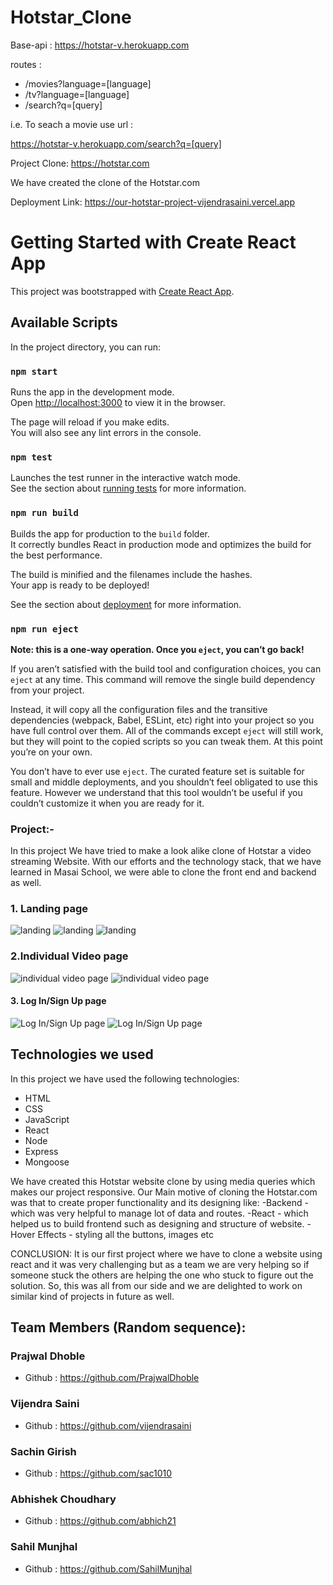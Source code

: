 <!-- # Hotstar-Clone

Backend : 

Base-api : https://hotstar-v.herokuapp.com

routes : 
<ul>
    <li>/movies?language=[language]</li>
    <li>/tv?language=[language]</li>
    <li>/search?q=[query] </li>
</ul>
i.e.
To seach a movie use url :

https://hotstar-v.herokuapp.com/search?q=[query]

query : RRR | PUSHPA | 83  -->
# Hotstar_Clone

Base-api : https://hotstar-v.herokuapp.com

routes : 
<ul>
    <li>/movies?language=[language]</li>
    <li>/tv?language=[language]</li>
    <li>/search?q=[query] </li>
</ul>
i.e.
To seach a movie use url :

https://hotstar-v.herokuapp.com/search?q=[query]


Project Clone: https://hotstar.com

We have created the clone of the Hotstar.com

Deployment Link: https://our-hotstar-project-vijendrasaini.vercel.app

# Getting Started with Create React App

This project was bootstrapped with [Create React App](https://github.com/facebook/create-react-app).

## Available Scripts

In the project directory, you can run:

### `npm start`

Runs the app in the development mode.\
Open [http://localhost:3000](http://localhost:3000) to view it in the browser.

The page will reload if you make edits.\
You will also see any lint errors in the console.

### `npm test`

Launches the test runner in the interactive watch mode.\
See the section about [running tests](https://facebook.github.io/create-react-app/docs/running-tests) for more information.

### `npm run build`

Builds the app for production to the `build` folder.\
It correctly bundles React in production mode and optimizes the build for the best performance.

The build is minified and the filenames include the hashes.\
Your app is ready to be deployed!

See the section about [deployment](https://facebook.github.io/create-react-app/docs/deployment) for more information.

### `npm run eject`

**Note: this is a one-way operation. Once you `eject`, you can’t go back!**

If you aren’t satisfied with the build tool and configuration choices, you can `eject` at any time. This command will remove the single build dependency from your project.

Instead, it will copy all the configuration files and the transitive dependencies (webpack, Babel, ESLint, etc) right into your project so you have full control over them. All of the commands except `eject` will still work, but they will point to the copied scripts so you can tweak them. At this point you’re on your own.

You don’t have to ever use `eject`. The curated feature set is suitable for small and middle deployments, and you shouldn’t feel obligated to use this feature. However we understand that this tool wouldn’t be useful if you couldn’t customize it when you are ready for it.

### Project:-
In this project We have tried to make a look alike clone of Hotstar a video streaming Website. With our efforts and the technology stack, that we have learned in Masai School, we were able to clone the front end and backend as well.

### 1. Landing page
![landing](https://github.com/abhich21/Hotstar-Clone/blob/main/Screenshots/lanhot.png)
![landing](https://github.com/abhich21/Hotstar-Clone/blob/main/Screenshots/Screenshot%20(2182).png)
![landing](https://github.com/abhich21/Hotstar-Clone/blob/main/Screenshots/Screenshot%20(613).png)


### 2.Individual Video page
![individual video page](https://github.com/abhich21/Hotstar-Clone/blob/main/Screenshots/Screenshot%20(615).png)
![individual video page](https://github.com/abhich21/Hotstar-Clone/blob/main/Screenshots/Screenshot%20(2186).png)


#### 3. Log In/Sign Up page
![Log In/Sign Up page](https://github.com/abhich21/Hotstar-Clone/blob/main/Screenshots/Screenshot%20(2183).png)
![Log In/Sign Up page](https://github.com/abhich21/Hotstar-Clone/blob/main/Screenshots/Screenshot%20(2188).png)



## Technologies we used

In this project we have used the following technologies:

- HTML
- CSS
- JavaScript
- React
- Node
- Express
- Mongoose

We have created this Hotstar website clone by using media queries which makes our project responsive.
Our Main motive of cloning the Hotstar.com was that to create proper functionality and its designing like:
  -Backend - which was very helpful to manage lot of data and routes.
  -React - which helped us to build frontend such as designing and structure of website.
  -Hover Effects - styling all the buttons, images etc


CONCLUSION:
It is our first project where we have to clone a website using react and it was very challenging but as a team we are very helping so if someone stuck the others are helping the one who stuck to figure out the solution.
So, this was all from our side and we are delighted to work on similar kind of projects in future as well.

## Team Members (Random sequence):

### Prajwal Dhoble
- Github : https://github.com/PrajwalDhoble

### Vijendra Saini
- Github :  https://github.com/vijendrasaini

### Sachin Girish
- Github : https://github.com/sac1010

### Abhishek Choudhary
- Github : https://github.com/abhich21

### Sahil Munjhal
- Github : https://github.com/SahilMunjhal
 
